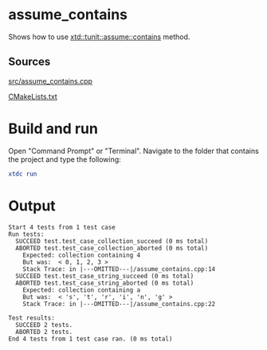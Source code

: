 # assume_contains

Shows how to use [xtd::tunit::assume::contains](https://gammasoft71.github.io/xtd/reference_guides/latest/classxtd_1_1tunit_1_1assume.html#af46db342cef45ea859709a544922585d) method.

## Sources

[src/assume_contains.cpp](src/assume_contains.cpp)

[CMakeLists.txt](CMakeLists.txt)

# Build and run

Open "Command Prompt" or "Terminal". Navigate to the folder that contains the project and type the following:

```cmake
xtdc run
```

# Output

```
Start 4 tests from 1 test case
Run tests:
  SUCCEED test.test_case_collection_succeed (0 ms total)
  ABORTED test.test_case_collection_aborted (0 ms total)
    Expected: collection containing 4
    But was:  < 0, 1, 2, 3 >
    Stack Trace: in |---OMITTED---|/assume_contains.cpp:14
  SUCCEED test.test_case_string_succeed (0 ms total)
  ABORTED test.test_case_string_aborted (0 ms total)
    Expected: collection containing a
    But was:  < 's', 't', 'r', 'i', 'n', 'g' >
    Stack Trace: in |---OMITTED---|/assume_contains.cpp:22

Test results:
  SUCCEED 2 tests.
  ABORTED 2 tests.
End 4 tests from 1 test case ran. (0 ms total)
```
